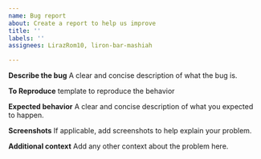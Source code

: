 ```yaml
---
name: Bug report
about: Create a report to help us improve
title: ''
labels: ''
assignees: LirazRom10, liron-bar-mashiah

---
```


**Describe the bug**
A clear and concise description of what the bug is.

**To Reproduce**
template to reproduce the behavior


**Expected behavior**
A clear and concise description of what you expected to happen.

**Screenshots**
If applicable, add screenshots to help explain your problem.

**Additional context**
Add any other context about the problem here.
